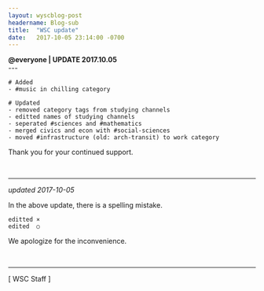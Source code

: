 ```yaml
---
layout: wyscblog-post
headername: Blog-sub
title:  "WSC update"
date:   2017-10-05 23:14:00 -0700
---
```

**@everyone  \| UPDATE 2017.10.05**   
\-\-\-

```
# Added
- #music in chilling category

# Updated
- removed category tags from studying channels
- editted names of studying channels
- seperated #sciences and #mathematics  
- merged civics and econ with #social-sciences 
- moved #infrastructure (old: arch-transit) to work category
```

Thank you for your continued support.

<br />

---

*updated 2017-10-05*

In the above update, there is a spelling mistake.   
```
editted ×   
edited  ○
```

We apologize for the inconvenience.

<br />

---

[ WSC Staff ]

